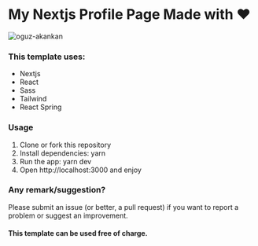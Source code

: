 # My Nextjs Profile Page Made with ❤️
![oguz-akankan](https://user-images.githubusercontent.com/5841619/139499930-db25135e-d4fd-459a-82a5-b13d8742c85a.png)


### This template uses:

<ul>
  <li>Nextjs</li>
  <li>React</li>
  <li>Sass</li>
  <li>Tailwind</li>
  <li>React Spring</li>
</ul>

### Usage

<ol>
  <li> Clone or fork this repository </li>
  <li>Install dependencies: yarn</li>
  <li>Run the app: yarn dev</li>
  <li>Open http://localhost:3000 and enjoy</li>
</ol>


### Any remark/suggestion?

Please submit an issue (or better, a pull request) if you want to report a problem or suggest an improvement.

#### This template can be used free of charge. 

